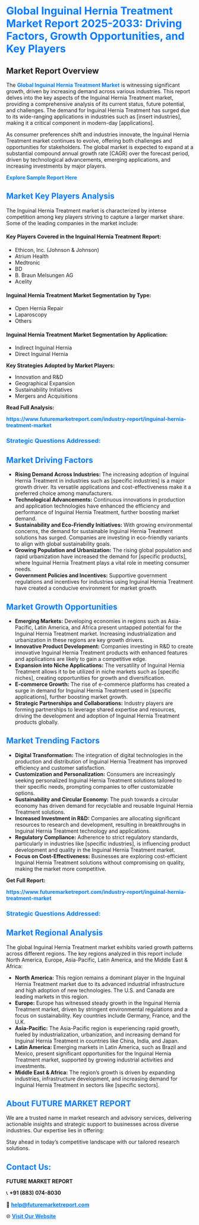 <h1 style="color: #007BFF;">Global Inguinal Hernia Treatment Market Report 2025-2033: Driving Factors, Growth Opportunities, and Key Players</h1>

<section id="overview">
<h2>Market Report Overview</h2>
<p>The <a href="https://www.futuremarketreport.com/industry-report/inguinal-hernia-treatment-market" style="color: #007BFF; text-decoration: none;"><strong>Global Inguinal Hernia Treatment Market</strong></a> is witnessing significant growth, driven by increasing demand across various industries. This report delves into the key aspects of the Inguinal Hernia Treatment market, providing a comprehensive analysis of its current status, future potential, and challenges. The demand for Inguinal Hernia Treatment has surged due to its wide-ranging applications in industries such as [insert industries], making it a critical component in modern-day [applications].</p>
<p>As consumer preferences shift and industries innovate, the Inguinal Hernia Treatment market continues to evolve, offering both challenges and opportunities for stakeholders. The global market is expected to expand at a substantial compound annual growth rate (CAGR) over the forecast period, driven by technological advancements, emerging applications, and increasing investments by major players.</p>
</section>

<section id="overview">
<p><a href="https://www.futuremarketreport.com/request-sample/reportId=77459" style="color: #007BFF; text-decoration: none;"><strong>Explore Sample Report Here</strong></a></p>
</section>

<section id="key-players">
<h2 style="color: #007BFF;">Market Key Players Analysis</h2>
<p>The Inguinal Hernia Treatment market is characterized by intense competition among key players striving to capture a larger market share. Some of the leading companies in the market include:</p>
<h4>Key Players Covered in the Inguinal Hernia Treatment Report:</h4>
<ul><li>Ethicon, Inc. (Johnson &amp; Johnson)</li><li>Atrium Health</li><li>Medtronic</li><li>BD</li><li>B. Braun Melsungen AG</li><li>Acelity</li></ul>
<h4>Inguinal Hernia Treatment Market Segmentation by Type:</h4>
<ul><li>Open Hernia Repair</li><li>Laparoscopy</li><li>Others</li></ul>

<h4>Inguinal Hernia Treatment Market Segmentation by Application:</h4>
<ul><li>Indirect Inguinal Hernia</li><li>Direct Inguinal Hernia</li></ul>
<p><strong>Key Strategies Adopted by Market Players:</strong></p>
<ul>
<li>Innovation and R&D</li>
<li>Geographical Expansion</li>
<li>Sustainability Initiatives</li>
<li>Mergers and Acquisitions</li>
</ul>
</section>

<section>
<p><strong>Read Full Analysis: </strong></p><a href="https://www.futuremarketreport.com/industry-report/inguinal-hernia-treatment-market" style="color: #007BFF; text-decoration: none;"><strong>https://www.futuremarketreport.com/industry-report/inguinal-hernia-treatment-market</strong></a>
<h3 style="color: #007BFF;">Strategic Questions Addressed:</h3>
</section>

<section id="driving-factors">
<h2 style="color: #007BFF;">Market Driving Factors</h2>
<ul>
<li><strong>Rising Demand Across Industries:</strong> The increasing adoption of Inguinal Hernia Treatment in industries such as [specific industries] is a major growth driver. Its versatile applications and cost-effectiveness make it a preferred choice among manufacturers.</li>
<li><strong>Technological Advancements:</strong> Continuous innovations in production and application technologies have enhanced the efficiency and performance of Inguinal Hernia Treatment, further boosting market demand.</li>
<li><strong>Sustainability and Eco-Friendly Initiatives:</strong> With growing environmental concerns, the demand for sustainable Inguinal Hernia Treatment solutions has surged. Companies are investing in eco-friendly variants to align with global sustainability goals.</li>
<li><strong>Growing Population and Urbanization:</strong> The rising global population and rapid urbanization have increased the demand for [specific products], where Inguinal Hernia Treatment plays a vital role in meeting consumer needs.</li>
<li><strong>Government Policies and Incentives:</strong> Supportive government regulations and incentives for industries using Inguinal Hernia Treatment have created a conducive environment for market growth.</li>
</ul>
</section>

<section id="growth-opportunities">
<h2 style="color: #007BFF;">Market Growth Opportunities</h2>
<ul>
<li><strong>Emerging Markets:</strong> Developing economies in regions such as Asia-Pacific, Latin America, and Africa present untapped potential for the Inguinal Hernia Treatment market. Increasing industrialization and urbanization in these regions are key growth drivers.</li>
<li><strong>Innovative Product Development:</strong> Companies investing in R&D to create innovative Inguinal Hernia Treatment products with enhanced features and applications are likely to gain a competitive edge.</li>
<li><strong>Expansion into Niche Applications:</strong> The versatility of Inguinal Hernia Treatment allows it to be utilized in niche markets such as [specific niches], creating opportunities for growth and diversification.</li>
<li><strong>E-commerce Growth:</strong> The rise of e-commerce platforms has created a surge in demand for Inguinal Hernia Treatment used in [specific applications], further boosting market growth.</li>
<li><strong>Strategic Partnerships and Collaborations:</strong> Industry players are forming partnerships to leverage shared expertise and resources, driving the development and adoption of Inguinal Hernia Treatment products globally.</li>
</ul>
</section>

<section id="trending-factors">
<h2 style="color: #007BFF;">Market Trending Factors</h2>
<ul>
<li><strong>Digital Transformation:</strong> The integration of digital technologies in the production and distribution of Inguinal Hernia Treatment has improved efficiency and customer satisfaction.</li>
<li><strong>Customization and Personalization:</strong> Consumers are increasingly seeking personalized Inguinal Hernia Treatment solutions tailored to their specific needs, prompting companies to offer customizable options.</li>
<li><strong>Sustainability and Circular Economy:</strong> The push towards a circular economy has driven demand for recyclable and reusable Inguinal Hernia Treatment solutions.</li>
<li><strong>Increased Investment in R&D:</strong> Companies are allocating significant resources to research and development, resulting in breakthroughs in Inguinal Hernia Treatment technology and applications.</li>
<li><strong>Regulatory Compliance:</strong> Adherence to strict regulatory standards, particularly in industries like [specific industries], is influencing product development and quality in the Inguinal Hernia Treatment market.</li>
<li><strong>Focus on Cost-Effectiveness:</strong> Businesses are exploring cost-efficient Inguinal Hernia Treatment solutions without compromising on quality, making the market more competitive.</li>
</ul>
</section>

<section>
<p><strong>Get Full Report: </strong></p><a href="https://www.futuremarketreport.com/industry-report/inguinal-hernia-treatment-market" style="color: #007BFF; text-decoration: none;"><strong>https://www.futuremarketreport.com/industry-report/inguinal-hernia-treatment-market</strong></a>
<h3 style="color: #007BFF;">Strategic Questions Addressed:</h3>
</section>


<section id="regional-analysis">
<h2 style="color: #007BFF;">Market Regional Analysis</h2>
<p>The global Inguinal Hernia Treatment market exhibits varied growth patterns across different regions. The key regions analyzed in this report include North America, Europe, Asia-Pacific, Latin America, and the Middle East & Africa:</p>
<ul>
<li><strong>North America:</strong> This region remains a dominant player in the Inguinal Hernia Treatment market due to its advanced industrial infrastructure and high adoption of new technologies. The U.S. and Canada are leading markets in this region.</li>
<li><strong>Europe:</strong> Europe has witnessed steady growth in the Inguinal Hernia Treatment market, driven by stringent environmental regulations and a focus on sustainability. Key countries include Germany, France, and the U.K.</li>
<li><strong>Asia-Pacific:</strong> The Asia-Pacific region is experiencing rapid growth, fueled by industrialization, urbanization, and increasing demand for Inguinal Hernia Treatment in countries like China, India, and Japan.</li>
<li><strong>Latin America:</strong> Emerging markets in Latin America, such as Brazil and Mexico, present significant opportunities for the Inguinal Hernia Treatment market, supported by growing industrial activities and investments.</li>
<li><strong>Middle East & Africa:</strong> The region’s growth is driven by expanding industries, infrastructure development, and increasing demand for Inguinal Hernia Treatment in sectors like [specific sectors].</li>
</ul>
</section>

<footer>
<h2 style="color: #007BFF;">About FUTURE MARKET REPORT</h2>
<p>We are a trusted name in market research and advisory services, delivering actionable insights and strategic support to businesses across diverse industries. Our expertise lies in offering:</p>

<p>Stay ahead in today’s competitive landscape with our tailored research solutions.</p>

<h2 style="color: #007BFF;">Contact Us:</h2>
<p><strong>FUTURE MARKET REPORT</strong></p>
<p>📞 <strong>+91 (883) 074-8030</strong></p>
<p>📧 <strong><a href="mailto:help@futuremarketreport.com" style="color: #007BFF;">help@futuremarketreport.com</a></strong></p>
<p>🌐 <strong><a href="https://www.futuremarketreport.com/" style="color: #007BFF;">Visit Our Website</a></strong></p>
</footer>